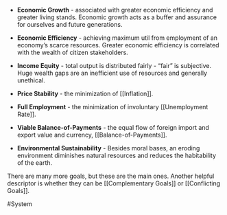 - **Economic Growth** - associated with greater economic efficiency and greater living stands. Economic growth acts as a buffer and assurance for ourselves and future generations.

- **Economic Efficiency** - achieving maximum util from employment of an economy’s scarce resources. Greater economic efficiency is correlated with the wealth of citizen stakeholders.

- **Income Equity** - total output is distributed fairly - “fair” is subjective. Huge wealth gaps are an inefficient use of resources and generally unethical.

- **Price Stability** - the minimization of [[Inflation]].

- **Full Employment** - the minimization of involuntary [[Unemployment Rate]].

- **Viable Balance-of-Payments** - the equal flow of foreign import and export value and currency, [[Balance-of-Payments]].

- **Environmental Sustainability** - Besides moral bases, an eroding environment diminishes natural resources and reduces the habitability of the earth.

There are many more goals, but these are the main ones. Another helpful descriptor is whether they can be [[Complementary Goals]] or [[Conflicting Goals]].


#System 